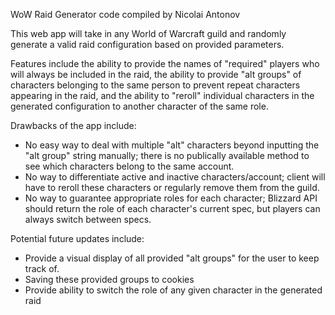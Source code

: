 WoW Raid Generator
code compiled by Nicolai Antonov

This web app will take in any World of Warcraft guild and randomly generate a valid raid configuration based on provided parameters. 

Features include the ability to provide the names of "required" players who will always be included in the raid, the ability to provide "alt groups" of characters belonging to the same person to prevent repeat characters appearing in the raid, and the ability to "reroll" individual characters in the generated configuration to another character of the same role.

Drawbacks of the app include:
 - No easy way to deal with multiple "alt" characters beyond inputting the "alt group" string manually; there is no publically available method to see which characters belong to the same   account. 
 - No way to differentiate active and inactive characters/account; client will have to reroll these characters or regularly remove them from the guild.
 - No way to guarantee appropriate roles for each character; Blizzard API should return the role of each character's current spec, but players can always switch between specs.

Potential future updates include:
 - Provide a visual display of all provided "alt groups" for the user to keep track of.
 - Saving these provided groups to cookies
 - Provide ability to switch the role of any given character in the generated raid
